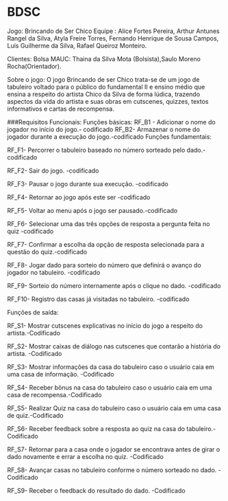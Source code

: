 # BDSC

Jogo: Brincando de Ser Chico
Equipe : Alice Fortes Pereira, Arthur Antunes Rangel da Silva, Atyla Freire Torres, Fernando Henrique de Sousa Campos, Luís Guilherme da Silva, Rafael Queiroz Monteiro.

Clientes: Bolsa MAUC: Thaina da Silva Mota (Bolsista),Saulo Moreno Rocha(Orientador).

Sobre o jogo: O jogo Brincando de ser Chico trata-se de um jogo de tabuleiro voltado para o público do fundamental II e ensino médio que ensina a respeito do artista Chico da Silva de forma lúdica, trazendo aspectos da vida do artista e suas obras em cutscenes, quizzes, textos informativos e cartas de recompensa.
 
###Requisitos Funcionais:
Funções básicas:
RF_B1 - Adicionar o  nome do jogador no início do jogo.- codificado
RF_B2- Armazenar o nome do jogador durante a execução do jogo.-codificado
Funções fundamentais:

RF_F1- Percorrer o tabuleiro baseado no número sorteado pelo dado.-codificado

RF_F2- Sair do jogo. -codificado

RF_F3- Pausar o jogo durante sua execução. -codificado

RF_F4- Retornar ao jogo após este ser -codificado

RF_F5- Voltar ao menu após o jogo ser pausado.-codificado

RF_F6- Selecionar uma das três opções de resposta a pergunta feita no quiz -codificado

RF_F7- Confirmar a escolha da opção de resposta selecionada para a questão do quiz.-codificado

RF_F8- Jogar dado para sorteio do número que definirá o avanço do jogador no tabuleiro. -codificado

RF_F9- Sorteio do número internamente após o clique no dado. -codificado

RF_F10- Registro das casas já visitadas no tabuleiro. -codificado

Funções de saída:

RF_S1- Mostrar cutscenes explicativas no início do jogo a respeito do artista.-Codificado

RF_S2- Mostrar caixas de diálogo nas cutscenes que contarão a história do artista. -Codificado

RF_S3- Mostrar informações da casa do tabuleiro caso o usuário caia em uma casa de informação. -Codificado

RF_S4- Receber bônus na casa do tabuleiro caso o usuário caia em uma casa de recompensa.-Codificado

RF_S5- Realizar Quiz na casa do tabuleiro caso o usuário caia em uma casa de quiz.-Codificado

RF_S6- Receber feedback sobre a resposta ao quiz na casa do tabuleiro.-Codificado

RF_S7- Retornar para a casa onde o jogador se encontrava antes de girar o dado novamente e errar a escolha no quiz. -Codificado

RF_S8- Avançar casas no tabuleiro conforme o número sorteado no dado. -Codificado

RF_S9- Receber o feedback do resultado do dado. -Codificado





